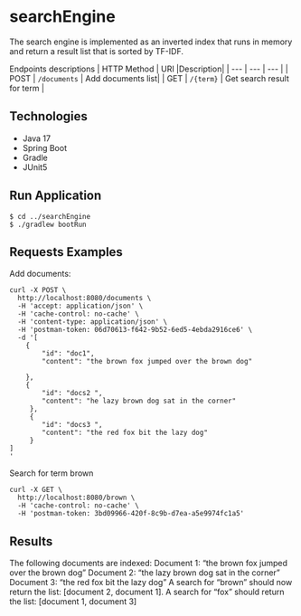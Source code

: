 # searchEngine
The search engine is implemented as an inverted index that runs in memory and return a result list that is sorted by TF-IDF.

Endpoints descriptions 
| HTTP Method | URI |Description|
| --- | --- | --- |
| POST | `/documents` | Add documents list|
| GET | `/{term}` | Get search result for term |

## Technologies
* Java 17
* Spring Boot 
* Gradle
* JUnit5

## Run Application
```
$ cd ../searchEngine
$ ./gradlew bootRun
```

## Requests Examples
Add documents:
```
curl -X POST \
  http://localhost:8080/documents \
  -H 'accept: application/json' \
  -H 'cache-control: no-cache' \
  -H 'content-type: application/json' \
  -H 'postman-token: 06d70613-f642-9b52-6ed5-4ebda2916ce6' \
  -d '[
 	{
 		"id": "doc1", 
 		"content": "the brown fox jumped over the brown dog"
 		
 	},
	{
 	 	"id": "docs2 ", 
 		"content": "he lazy brown dog sat in the corner"
 	 },
 	 {
 	 	"id": "docs3 ", 
 		"content": "the red fox bit the lazy dog"
 	 }
]
'
```


Search for term brown
```
curl -X GET \
  http://localhost:8080/brown \
  -H 'cache-control: no-cache' \
  -H 'postman-token: 3bd09966-420f-8c9b-d7ea-a5e9974fc1a5'
```

## Results
The following documents are indexed:
Document 1: “the brown fox jumped over the brown dog” Document 2: “the lazy brown dog sat in the corner” Document 3: “the red fox bit the lazy dog”
A search for “brown” should now return the list: [document 2, document 1]. 
A search for “fox” should return the list: [document 1, document 3]

